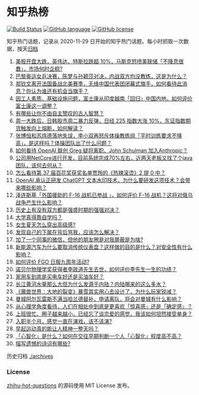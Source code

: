 # 知乎热榜
[![Build Status](https://github.com/ToWeLong/zhihu-hot-questions/workflows/CI/badge.svg)](https://github.com/ToWeLong/zhihu-hot-questions/actions)
[![GitHub language](https://img.shields.io/badge/language-golang-orange.svg)](https://golang.org/)
[![GitHub license](https://img.shields.io/github/license/ToWeLong/zhihu-hot-questions)](https://github.com/ToWeLong/zhihu-hot-questions/blob/main/LICENSE)

知乎热门话题，记录从 2020-11-29 日开始的知乎热门话题。每小时抓取一次数据，按天[归档](./archives)

<!-- BEGIN -->

1. [美股开盘大跌，英伟达、特斯拉跌超 10%，马斯克怒喷美联储「不降息很蠢」，市场何时企稳?](https://www.zhihu.com/question/663537701)
1. [巴黎奥运女乒决赛，陈梦与孙颖莎对决，内战双方均没教练，这是为什么？](https://www.zhihu.com/question/663372442)
1. [郑钦文离开法国备战北美赛季，无缘中国代表团闭幕式旗手，如何看待此消息？你认为谁还有机会当旗手？](https://www.zhihu.com/question/663546390)
1. [因工人素质、基础设施问题，富士康从印度越南「回归」中国内地，如何评价富士康这一调整？](https://www.zhihu.com/question/663509002)
1. [有哪些让你不由自主赞叹的古人智慧？](https://www.zhihu.com/question/39730325)
1. [周一大跌后，日韩股市周二暴力反弹，日经 225 指数大涨 10%，东证指数期货触发向上熔断，如何解读？](https://www.zhihu.com/question/663572694)
1. [张博恒和苏炜德落地失误，李小双再怒斥体操教练组「平时训练要求不够高」，是这样吗？体操团队出了什么问题？](https://www.zhihu.com/question/663539887)
1. [如何看待 OpenAI 联创 Greg 疑将离职、John Schulman 加入Anthropic？](https://www.zhihu.com/question/663573323)
1. [公司用NetCore进行开发，目前系统完成70%左右，近两天老板又找了个java团队，该何去何从？](https://www.zhihu.com/question/663513277)
1. [怎么看待第 37 届百花奖获奖名单贾玲的《热辣滚烫》2 提 0 中？](https://www.zhihu.com/question/663450790)
1. [OpenAI  承认正研发  ChatGPT  文本水印技术，为什么要研发这项技术？会带来哪些影响？](https://www.zhihu.com/question/663490283)
1. [泽连斯基「外国援助的 F-16 战机已参战 」，如何评价 F-16 战机？这将对俄乌战争产生什么影响？](https://www.zhihu.com/question/663488323)
1. [历史上有没有双方都是强盛时期的强强对决？](https://www.zhihu.com/question/578132600)
1. [大学真得靠自学吗？](https://www.zhihu.com/question/659922679)
1. [女生夏天怎么穿出高级感?](https://www.zhihu.com/question/658725180)
1. [发现自己的下属在背后骂我，应该怎么解决？](https://www.zhihu.com/question/663378373)
1. [加了一个同事的微信，但他的朋友圈是对我屏蔽是为啥?](https://www.zhihu.com/question/663209735)
1. [新能源汽车为什么要取消传统仪表盘？这样做的目的是什么？对安全性有什么影响？](https://www.zhihu.com/question/663232300)
1. [如何评价 FGO 日服九周年活动?](https://www.zhihu.com/question/663461559)
1. [诺贝尔物理学奖获得者李政道先生去世，如何评价李先生一生的功绩？](https://www.zhihu.com/question/663505241)
1. [家用车到底是买电车好还是买油车好？](https://www.zhihu.com/question/663364145)
1. [长江黄河水量那么大但为什么发源于内陆？内陆哪来的这么多水？](https://www.zhihu.com/question/282953697)
1. [《魔兽世界：大地的裂变》暴雪其实用心去设计了，为什么玩家锐减？](https://www.zhihu.com/question/590087582)
1. [曼城阿尔瓦雷斯不满当哈兰德替补，申请离队，将会对曼城有什么影响？](https://www.zhihu.com/question/661824611)
1. [从心理学角度看待，人们在相处中到底是更喜欢「惊喜感」还是「确定感」？](https://www.zhihu.com/question/662919158)
1. [上班很忙、圈子越来越小，已经忘了谈恋爱的感觉，我该如何坦然接受单身？](https://www.zhihu.com/question/662470188)
1. [入职半个月，感觉一直在演戏，该不该演?](https://www.zhihu.com/question/663378552)
1. [早起运动真的能让人精神一整天吗？](https://www.zhihu.com/question/663005547)
1. [「心智化」是什么？如何在交往早期判断一个人「心智化」程度高不高？](https://www.zhihu.com/question/662919176)
1. [描写遗憾的诗词有哪些?](https://www.zhihu.com/question/663570981)

<!-- END -->

历史归档 [./archives](./archives)


### License
[zhihu-hot-questions](https://github.com/towelong/zhihu-hot-questions) 的源码使用 MIT License 发布。